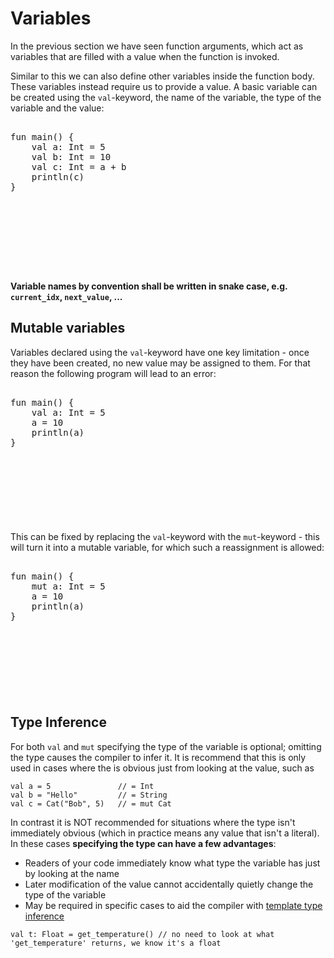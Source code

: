 
# Variables

In the previous section we have seen function arguments, which act as variables that are filled with a value when the function is invoked.

Similar to this we can also define other variables inside the function body. These variables instead require us to provide a value. A basic variable can be created using the `val`-keyword, the name of the variable, the type of the variable and the value:

<pre><div class="embedded-playground" style="height: 15rem">
fun main() {
    val a: Int = 5
    val b: Int = 10
    val c: Int = a + b
    println(c)
}
</div></pre>

**Variable names by convention shall be written in snake case, e.g. `current_idx`, `next_value`, ...**

## Mutable variables

Variables declared using the `val`-keyword have one key limitation - once they have been created, no new value may be assigned to them. For that reason the following program will lead to an error:

<pre><div class="embedded-playground" style="height: 13.5rem">
fun main() {
    val a: Int = 5
    a = 10
    println(a)
}
</div></pre>

This can be fixed by replacing the `val`-keyword with the `mut`-keyword - this will turn it into a mutable variable, for which such a reassignment is allowed:

<pre><div class="embedded-playground" style="height: 13.5rem">
fun main() {
    mut a: Int = 5
    a = 10
    println(a)
}
</div></pre>

## Type Inference

For both `val` and `mut` specifying the type of the variable is optional; omitting the type causes the compiler to infer it. It is recommend that this is only used in cases where the is obvious just from looking at the value, such as
```
val a = 5               // = Int
val b = "Hello"         // = String
val c = Cat("Bob", 5)   // = mut Cat
```
In contrast it is NOT recommended for situations where the type isn't immediately obvious (which in practice means any value that isn't a literal). In these cases **specifying the type can have a few advantages**:
- Readers of your code immediately know what type the variable has just by looking at the name
- Later modification of the value cannot accidentally quietly change the type of the variable
- May be required in specific cases to aid the compiler with [template type inference](templates.md)
```
val t: Float = get_temperature() // no need to look at what 'get_temperature' returns, we know it's a float
```